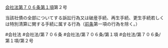 [会社法第７０６条第１項](会社法＿＿＿＿第７０６条第１項)第２号

当該社債の全部についてする訴訟行為又は破産手続、再生手続、更生手続若しくは特別清算に関する手続に属する行為（[前条](会社法＿＿＿＿第７０５条第１項)第一項の行為を除く。）


#会社法
#会社法/第７０６条
#会社法/第７０６条/第１項
#会社法/第７０６条/第１項/第２号
